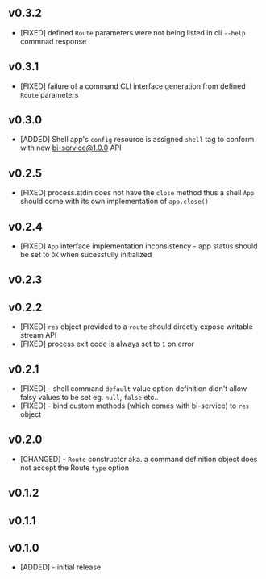 
## v0.3.2

* [FIXED] defined `Route` parameters were not being listed in cli `--help` commnad response

## v0.3.1

* [FIXED] failure of a command CLI interface generation from defined `Route` parameters

## v0.3.0

* [ADDED] Shell app's `config` resource is assigned `shell` tag to conform with new bi-service@1.0.0 API

## v0.2.5

* [FIXED] process.stdin does not have the `close` method thus a shell `App` should come with its own implementation of `app.close()`

## v0.2.4

* [FIXED] `App` interface implementation inconsistency - app status should be set to `OK` when sucessfully initialized

## v0.2.3

## v0.2.2

* [FIXED] `res` object provided to a `route` should directly expose writable stream API
* [FIXED] process exit code is always set to `1` on error

## v0.2.1

* [FIXED] - shell command `default` value option definition didn't allow falsy values to be set eg. `null`, `false` etc..
* [FIXED] - bind custom methods (which comes with bi-service) to `res` object

## v0.2.0

* [CHANGED] - `Route` constructor aka. a command definition object does not accept the Route `type` option

## v0.1.2  
## v0.1.1  

## v0.1.0

* [ADDED] - initial release
